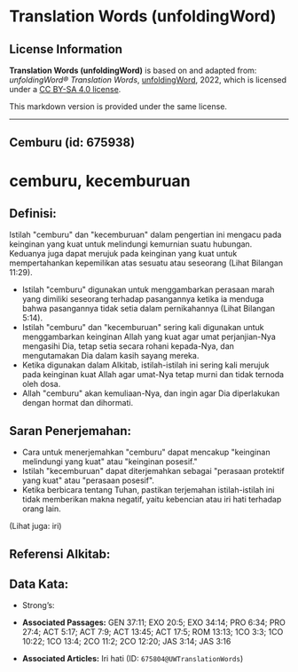 # Translation Words (unfoldingWord)

## License Information

**Translation Words (unfoldingWord)** is based on and adapted from: _unfoldingWord® Translation Words_, [unfoldingWord](https://unfoldingword.org/utw), 2022, which is licensed under a [CC BY-SA 4.0 license](https://creativecommons.org/licenses/by-sa/4.0/legalcode.en).

This markdown version is provided under the same license.



--------------------------------

## Cemburu (id: 675938)

cemburu, kecemburuan
====================

Definisi:
---------

Istilah "cemburu" dan "kecemburuan" dalam pengertian ini mengacu pada keinginan yang kuat untuk melindungi kemurnian suatu hubungan. Keduanya juga dapat merujuk pada keinginan yang kuat untuk mempertahankan kepemilikan atas sesuatu atau seseorang (Lihat Bilangan 11:29\).

* Istilah "cemburu" digunakan untuk menggambarkan perasaan marah yang dimiliki seseorang terhadap pasangannya ketika ia menduga bahwa pasangannya tidak setia dalam pernikahannya (Lihat Bilangan 5:14\).
* Istilah "cemburu" dan "kecemburuan" sering kali digunakan untuk menggambarkan keinginan Allah yang kuat agar umat perjanjian\-Nya mengasihi Dia, tetap setia secara rohani kepada\-Nya, dan mengutamakan Dia dalam kasih sayang mereka.
* Ketika digunakan dalam Alkitab, istilah\-istilah ini sering kali merujuk pada keinginan kuat Allah agar umat\-Nya tetap murni dan tidak ternoda oleh dosa.
* Allah "cemburu" akan kemuliaan\-Nya, dan ingin agar Dia diperlakukan dengan hormat dan dihormati.

Saran Penerjemahan:
-------------------

* Cara untuk menerjemahkan "cemburu" dapat mencakup "keinginan melindungi yang kuat" atau "keinginan posesif."
* Istilah "kecemburuan" dapat diterjemahkan sebagai "perasaan protektif yang kuat" atau "perasaan posesif".
* Ketika berbicara tentang Tuhan, pastikan terjemahan istilah\-istilah ini tidak memberikan makna negatif, yaitu kebencian atau iri hati terhadap orang lain.

(Lihat juga: iri)

Referensi Alkitab:
------------------

Data Kata:
----------

* Strong’s:

* **Associated Passages:** GEN 37:11; EXO 20:5; EXO 34:14; PRO 6:34; PRO 27:4; ACT 5:17; ACT 7:9; ACT 13:45; ACT 17:5; ROM 13:13; 1CO 3:3; 1CO 10:22; 1CO 13:4; 2CO 11:2; 2CO 12:20; JAS 3:14; JAS 3:16
* **Associated Articles:** Iri hati (ID: `675804@UWTranslationWords`)

